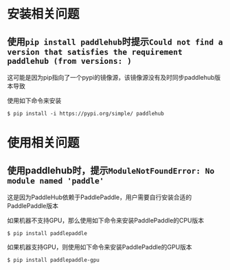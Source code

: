 # 安装相关问题

## 使用`pip install paddlehub`时提示`Could not find a version that satisfies the requirement paddlehub (from versions: )`

这可能是因为pip指向了一个pypi的镜像源，该镜像源没有及时同步paddlehub版本导致

使用如下命令来安装

```shell
$ pip install -i https://pypi.org/simple/ paddlehub
```

# 使用相关问题

## 使用paddlehub时，提示`ModuleNotFoundError: No module named 'paddle'`

这是因为PaddleHub依赖于PaddlePaddle，用户需要自行安装合适的PaddlePaddle版本

如果机器不支持GPU，那么使用如下命令来安装PaddlePaddle的CPU版本
```shell
$ pip install paddlepaddle
```

如果机器支持GPU，则使用如下命令来安装PaddlePaddle的GPU版本
```shell
$ pip install paddlepaddle-gpu
```
